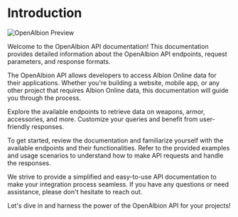 # Introduction

![OpenAlbion Preview](https://api.openalbion.com/preview.png)

Welcome to the OpenAlbion API documentation! This documentation provides detailed information about the OpenAlbion API endpoints, request parameters, and response formats.

The OpenAlbion API allows developers to access Albion Online data for their applications. Whether you're building a website, mobile app, or any other project that requires Albion Online data, this documentation will guide you through the process.

Explore the available endpoints to retrieve data on weapons, armor, accessories, and more. Customize your queries and benefit from user-friendly responses.

To get started, review the documentation and familiarize yourself with the available endpoints and their functionalities. Refer to the provided examples and usage scenarios to understand how to make API requests and handle the responses.

We strive to provide a simplified and easy-to-use API documentation to make your integration process seamless. If you have any questions or need assistance, please don't hesitate to reach out.

Let's dive in and harness the power of the OpenAlbion API for your projects!
